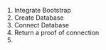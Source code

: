 <!-- STeps -->
1.  Integrate Bootstrap
2.  Create Database
3.  Connect Database
4.  Return a proof of connection 
5.  